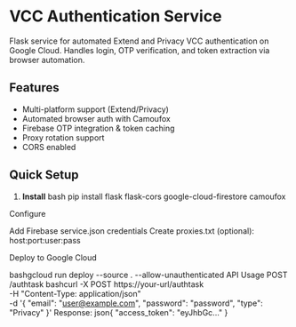 # VCC Authentication Service

Flask service for automated Extend and Privacy VCC authentication on Google Cloud. Handles login, OTP verification, and token extraction via browser automation.

## Features

- Multi-platform support (Extend/Privacy)
- Automated browser auth with Camoufox
- Firebase OTP integration & token caching
- Proxy rotation support
- CORS enabled

## Quick Setup

1. **Install**
bash
pip install flask flask-cors google-cloud-firestore camoufox

Configure


Add Firebase service.json credentials
Create proxies.txt (optional): host:port:user:pass


Deploy to Google Cloud

bashgcloud run deploy --source . --allow-unauthenticated
API Usage
POST /authtask
bashcurl -X POST https://your-url/authtask \
  -H "Content-Type: application/json" \
  -d '{
    "email": "user@example.com",
    "password": "password",
    "type": "Privacy"
  }'
Response:
json{
  "access_token": "eyJhbGc..."
}

